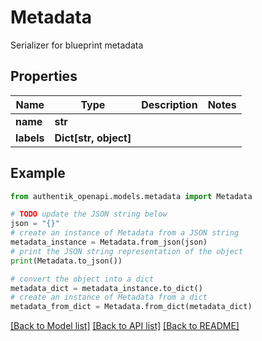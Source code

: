 # Metadata

Serializer for blueprint metadata

## Properties

Name | Type | Description | Notes
------------ | ------------- | ------------- | -------------
**name** | **str** |  | 
**labels** | **Dict[str, object]** |  | 

## Example

```python
from authentik_openapi.models.metadata import Metadata

# TODO update the JSON string below
json = "{}"
# create an instance of Metadata from a JSON string
metadata_instance = Metadata.from_json(json)
# print the JSON string representation of the object
print(Metadata.to_json())

# convert the object into a dict
metadata_dict = metadata_instance.to_dict()
# create an instance of Metadata from a dict
metadata_from_dict = Metadata.from_dict(metadata_dict)
```
[[Back to Model list]](../README.md#documentation-for-models) [[Back to API list]](../README.md#documentation-for-api-endpoints) [[Back to README]](../README.md)


